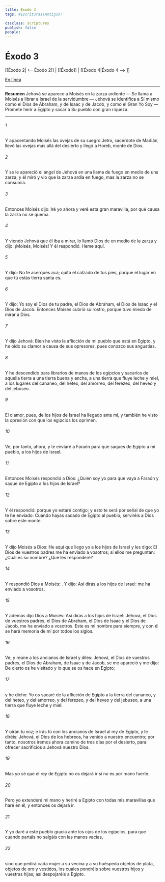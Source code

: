 ```yaml
---
title: Éxodo 3
tags: #Escrituras\AntiguoT

cssclass: scriptures
publish: false
people:
---
```


# Éxodo 3
[[Éxodo 2| <-- Éxodo 2]] | [[Éxodo]] | [[Éxodo 4|Éxodo 4 --> ]]

[En línea](https://churchofjesuschrist.org/study/scriptures/ot/ex/3?lang=spa)

---
__Resumen__
Jehová se aparece a Moisés en la zarza ardiente — Se llama a Moisés a librar a Israel de la servidumbre — Jehová se identifica a Sí mismo como el Dios de Abraham, y de Isaac y de Jacob, y como el Gran Yo Soy — Promete herir a Egipto y sacar a Su pueblo con gran riqueza.

---
###### 1 
Y apacentando Moisés las ovejas de su suegro Jetro, sacerdote de Madián, llevó las ovejas más allá del desierto y llegó a Horeb, monte de Dios.

###### 2 
Y se le apareció el ángel de Jehová en una llama de fuego en medio de una zarza; y él miró y vio que la zarza ardía en fuego, mas la zarza no se consumía.

###### 3 
Entonces Moisés dijo: Iré yo ahora y veré esta gran maravilla, por qué causa la zarza no se quema.

###### 4 
Y viendo Jehová que él iba a mirar, lo llamó Dios de en medio de la zarza y dijo: ¡Moisés, Moisés! Y él respondió: Heme aquí.

###### 5 
Y dijo: No te acerques acá; quita el calzado de tus pies, porque el lugar en que tú estás tierra santa es.

###### 6 
Y dijo: Yo soy el Dios de tu padre, el Dios de Abraham, el Dios de Isaac y el Dios de Jacob. Entonces Moisés cubrió su rostro, porque tuvo miedo de mirar a Dios.

###### 7 
Y dijo Jehová: Bien he visto la aflicción de mi pueblo que está en Egipto, y he oído su clamor a causa de sus opresores, pues conozco sus angustias.

###### 8 
Y he descendido para librarlos de manos de los egipcios y sacarlos de aquella tierra a una tierra buena y ancha, a una tierra que fluye leche y miel, a los lugares del cananeo, del heteo, del amorreo, del ferezeo, del heveo y del jebuseo.

###### 9 
El clamor, pues, de los hijos de Israel ha llegado ante mí, y también he visto la opresión con que los egipcios los oprimen.

###### 10 
Ve, por tanto, ahora, y te enviaré a Faraón para que saques de Egipto a mi pueblo, a los hijos de Israel.

###### 11 
Entonces Moisés respondió a Dios: ¿Quién soy yo para que vaya a Faraón y saque de Egipto a los hijos de Israel?

###### 12 
Y él  respondió:  porque yo estaré contigo; y esto te será por señal de que yo te he enviado: Cuando hayas sacado de Egipto al pueblo, serviréis a Dios sobre este monte.

###### 13 
Y dijo Moisés a Dios: He aquí que llego yo a los hijos de Israel y les digo: El Dios de vuestros padres me ha enviado a vosotros; si ellos me preguntan: ¿Cuál es su nombre? ¿Qué les responderé?

###### 14 
Y respondió Dios a Moisés: . Y dijo: Así dirás a los hijos de Israel:  me ha enviado a vosotros.

###### 15 
Y además dijo Dios a Moisés: Así dirás a los hijos de Israel: Jehová, el Dios de vuestros padres, el Dios de Abraham, el Dios de Isaac y el Dios de Jacob, me ha enviado a vosotros. Este es mi nombre para siempre, y con él se hará memoria de mí por todos los siglos.

###### 16 
Ve, y reúne a los ancianos de Israel y diles: Jehová, el Dios de vuestros padres, el Dios de Abraham, de Isaac y de Jacob, se me apareció y me dijo: De cierto os he visitado y  lo que se os hace en Egipto;

###### 17 
y he dicho: Yo os sacaré de la aflicción de Egipto a la tierra del cananeo, y del heteo, y del amorreo, y del ferezeo, y del heveo y del jebuseo, a una tierra que fluye leche y miel.

###### 18 
Y oirán tu voz; e irás tú con los ancianos de Israel al rey de Egipto, y le diréis: Jehová, el Dios de los hebreos, ha venido a nuestro encuentro; por tanto, nosotros iremos ahora camino de tres días por el desierto, para ofrecer sacrificios a Jehová nuestro Dios.

###### 19 
Mas yo sé que el rey de Egipto no os dejará ir si no es por mano fuerte.

###### 20 
Pero yo extenderé mi mano y heriré a Egipto con todas mis maravillas que haré en él, y entonces os dejará ir.

###### 21 
Y yo daré a este pueblo gracia ante los ojos de los egipcios, para que cuando partáis no salgáis con las manos vacías,

###### 22 
sino que pedirá cada mujer a su vecina y a su huéspeda objetos de plata, objetos de oro y vestidos, los cuales pondréis sobre vuestros hijos y vuestras hijas; así despojaréis a Egipto.

